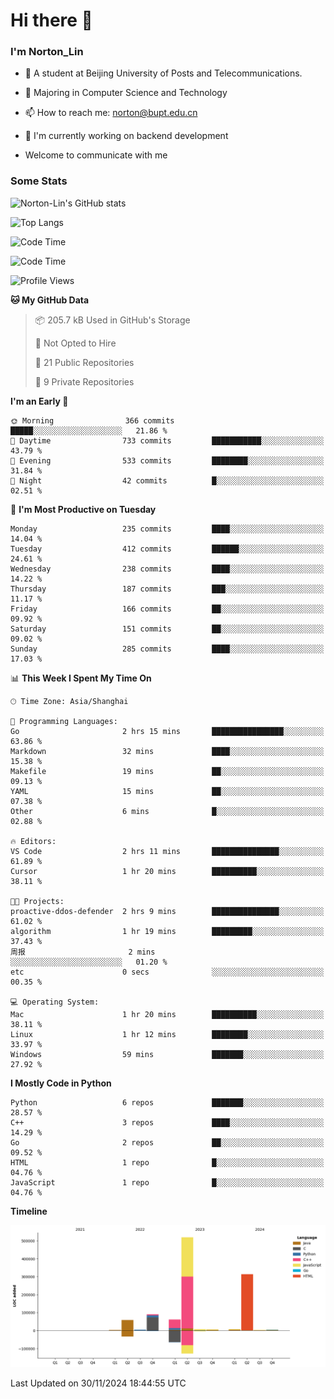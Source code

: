 
# Hi there 👋

### I'm Norton_Lin
- 🏫 A student at Beijing University of Posts and Telecommunications.
- 🌱 Majoring in Computer Science and Technology
- 📫 How to reach me: norton@bupt.edu.cn
- 🌱 I'm currently working on backend development

- Welcome to communicate with me

### Some Stats
![Norton-Lin's GitHub stats](https://github-readme-stats.vercel.app/api?username=Norton-Lin&count_private=true&show_icons=true&theme=radical)

![Top Langs](https://github-readme-stats.vercel.app/api/top-langs/?username=Norton-Lin&langs_count=10&layout=compact)

![Code Time](https://github-readme-stats.vercel.app/api/wakatime?username=Norton_Lin)

<!--START_SECTION:waka-->
![Code Time](http://img.shields.io/badge/Code%20Time-869%20hrs%2034%20mins-blue)

![Profile Views](http://img.shields.io/badge/Profile%20Views-0-blue)

**🐱 My GitHub Data** 

> 📦 205.7 kB Used in GitHub's Storage 
 > 
> 🚫 Not Opted to Hire
 > 
> 📜 21 Public Repositories 
 > 
> 🔑 9 Private Repositories 
 > 
**I'm an Early 🐤** 

```text
🌞 Morning                366 commits         █████░░░░░░░░░░░░░░░░░░░░   21.86 % 
🌆 Daytime                733 commits         ███████████░░░░░░░░░░░░░░   43.79 % 
🌃 Evening                533 commits         ████████░░░░░░░░░░░░░░░░░   31.84 % 
🌙 Night                  42 commits          █░░░░░░░░░░░░░░░░░░░░░░░░   02.51 % 
```
📅 **I'm Most Productive on Tuesday** 

```text
Monday                   235 commits         ████░░░░░░░░░░░░░░░░░░░░░   14.04 % 
Tuesday                  412 commits         ██████░░░░░░░░░░░░░░░░░░░   24.61 % 
Wednesday                238 commits         ████░░░░░░░░░░░░░░░░░░░░░   14.22 % 
Thursday                 187 commits         ███░░░░░░░░░░░░░░░░░░░░░░   11.17 % 
Friday                   166 commits         ██░░░░░░░░░░░░░░░░░░░░░░░   09.92 % 
Saturday                 151 commits         ██░░░░░░░░░░░░░░░░░░░░░░░   09.02 % 
Sunday                   285 commits         ████░░░░░░░░░░░░░░░░░░░░░   17.03 % 
```


📊 **This Week I Spent My Time On** 

```text
🕑︎ Time Zone: Asia/Shanghai

💬 Programming Languages: 
Go                       2 hrs 15 mins       ████████████████░░░░░░░░░   63.86 % 
Markdown                 32 mins             ████░░░░░░░░░░░░░░░░░░░░░   15.38 % 
Makefile                 19 mins             ██░░░░░░░░░░░░░░░░░░░░░░░   09.13 % 
YAML                     15 mins             ██░░░░░░░░░░░░░░░░░░░░░░░   07.38 % 
Other                    6 mins              █░░░░░░░░░░░░░░░░░░░░░░░░   02.88 % 

🔥 Editors: 
VS Code                  2 hrs 11 mins       ███████████████░░░░░░░░░░   61.89 % 
Cursor                   1 hr 20 mins        ██████████░░░░░░░░░░░░░░░   38.11 % 

🐱‍💻 Projects: 
proactive-ddos-defender  2 hrs 9 mins        ███████████████░░░░░░░░░░   61.02 % 
algorithm                1 hr 19 mins        █████████░░░░░░░░░░░░░░░░   37.43 % 
周报                       2 mins              ░░░░░░░░░░░░░░░░░░░░░░░░░   01.20 % 
etc                      0 secs              ░░░░░░░░░░░░░░░░░░░░░░░░░   00.35 % 

💻 Operating System: 
Mac                      1 hr 20 mins        ██████████░░░░░░░░░░░░░░░   38.11 % 
Linux                    1 hr 12 mins        ████████░░░░░░░░░░░░░░░░░   33.97 % 
Windows                  59 mins             ███████░░░░░░░░░░░░░░░░░░   27.92 % 
```

**I Mostly Code in Python** 

```text
Python                   6 repos             ███████░░░░░░░░░░░░░░░░░░   28.57 % 
C++                      3 repos             ████░░░░░░░░░░░░░░░░░░░░░   14.29 % 
Go                       2 repos             ██░░░░░░░░░░░░░░░░░░░░░░░   09.52 % 
HTML                     1 repo              █░░░░░░░░░░░░░░░░░░░░░░░░   04.76 % 
JavaScript               1 repo              █░░░░░░░░░░░░░░░░░░░░░░░░   04.76 % 
```



**Timeline**

![Lines of Code chart](https://raw.githubusercontent.com/Norton-Lin/Norton-Lin/main/assets/bar_graph.png)


 Last Updated on 30/11/2024 18:44:55 UTC
<!--END_SECTION:waka-->

